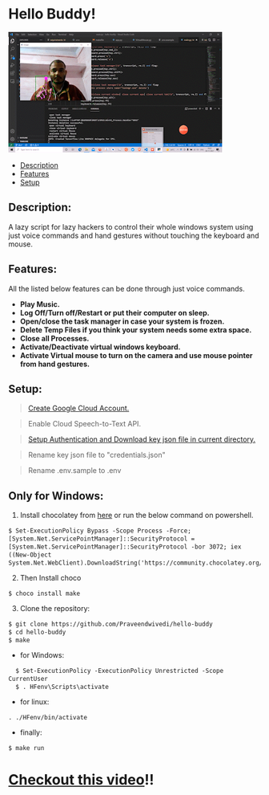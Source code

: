 # Hello Buddy!

![](sample.gif)

* [Description](#description)
* [Features](#features)
* [Setup](#setup)

## Description:
A lazy script for lazy hackers to control their whole windows system using just voice commands and hand gestures without touching the keyboard and mouse. 

## Features:

All the listed below features can be done through just voice commands.

* **Play Music.**
* **Log Off/Turn off/Restart or put their computer on sleep.**
* **Open/close the task manager in case your system is frozen.**
* **Delete Temp Files if you think your system needs some extra space.**
* **Close all Processes.**
* **Activate/Deactivate virtual windows keyboard.** 
* **Activate Virtual mouse to turn on the camera and use mouse pointer from hand gestures.**

## Setup:

> [Create Google Cloud Account.](https://cloud.google.com/apigee/docs/hybrid/v1.5/precog-gcpaccount)

> Enable Cloud Speech-to-Text API.

> [Setup Authentication and Download key json file in current directory.](https://cloud.google.com/docs/authentication/getting-started)

> Rename key json file to "credentials.json"

>Rename .env.sample to .env

## Only for Windows:
1. Install chocolatey from [here](https://chocolatey.org/install) or run the below command on powershell.
```
$ Set-ExecutionPolicy Bypass -Scope Process -Force; [System.Net.ServicePointManager]::SecurityProtocol = [System.Net.ServicePointManager]::SecurityProtocol -bor 3072; iex ((New-Object System.Net.WebClient).DownloadString('https://community.chocolatey.org/install.ps1'))
```
2. Then Install choco
```
$ choco install make
```
3. Clone the repository:
```
$ git clone https://github.com/Praveendwivedi/hello-buddy 
$ cd hello-buddy
$ make
```
  - for Windows:
  ```
    $ Set-ExecutionPolicy -ExecutionPolicy Unrestricted -Scope CurrentUser
    $ . HFenv\Scripts\activate
  ```
  - for linux:
  ```
  . ./HFenv/bin/activate
  ```
  - finally:
  ```
  $ make run
  ```  

# [Checkout this video](https://www.youtube.com/watch?v=dxbS4dD5-d8)!!
